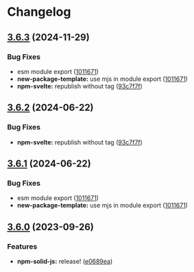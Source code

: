 # Changelog

## [3.6.3](https://github.com/skhrv/reatom/compare/npm-solid-js-v3.6.2...npm-solid-js-v3.6.3) (2024-11-29)


### Bug Fixes

* esm module export ([1011671](https://github.com/skhrv/reatom/commit/10116719dd92d8102352a39e4ed772b8173d8668))
* **new-package-template:** use mjs in module export ([1011671](https://github.com/skhrv/reatom/commit/10116719dd92d8102352a39e4ed772b8173d8668))
* **npm-svelte:** republish without tag ([93c7f7f](https://github.com/skhrv/reatom/commit/93c7f7f5ec58247b1b3aec854cd83b0a0ecd6a6c))

## [3.6.2](https://github.com/artalar/reatom/compare/npm-solid-js-v3.6.1...npm-solid-js-v3.6.2) (2024-06-22)


### Bug Fixes

* **npm-svelte:** republish without tag ([93c7f7f](https://github.com/artalar/reatom/commit/93c7f7f5ec58247b1b3aec854cd83b0a0ecd6a6c))

## [3.6.1](https://github.com/artalar/reatom/compare/npm-solid-js-v3.6.0...npm-solid-js-v3.6.1) (2024-06-22)


### Bug Fixes

* esm module export ([1011671](https://github.com/artalar/reatom/commit/10116719dd92d8102352a39e4ed772b8173d8668))
* **new-package-template:** use mjs in module export ([1011671](https://github.com/artalar/reatom/commit/10116719dd92d8102352a39e4ed772b8173d8668))

## [3.6.0](https://github.com/artalar/reatom/compare/npm-solid-js-v3.5.0...npm-solid-js-v3.6.0) (2023-09-26)


### Features

* **npm-solid-js:** release! ([e0689ea](https://github.com/artalar/reatom/commit/e0689ea50570f6764eadd4d2a4b28e746c355295))
